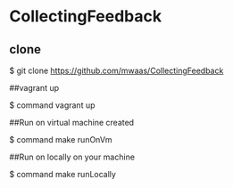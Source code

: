 CollectingFeedback
==================


## clone
$ git clone https://github.com/mwaas/CollectingFeedback 

##vagrant up

$ command vagrant up


##Run on virtual machine created

$ command make runOnVm


##Run on locally on your machine

$ command make runLocally